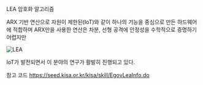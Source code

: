 ﻿LEA 암호화 알고리즘

ARX 기반 연산으로 자원이 제한된(IoT)와 같이 하나의 기능을 중심으로 만든 하드웨어에 적합하며
ARX만을 사용한 연산은 차분, 선형 공격에 안정성을 수학적으로 증명하기 어렵지만


  ![LEA](https://user-images.githubusercontent.com/46625602/61846555-79c05300-aee2-11e9-8f92-3617c53df8a4.png)


IoT가 발전되면서 이 분야의 연구가 활발히 진행되고 있다.


참고 코드 
https://seed.kisa.or.kr/kisa/skill/EgovLeaInfo.do

